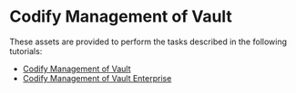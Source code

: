 # Codify Management of Vault

These assets are provided to perform the tasks described in the following tutorials:

- [Codify Management of Vault](https://deploy-preview-1802--hashicorp-learn.netlify.com/vault/operations/codify-mgmt-oss)
- [Codify Management of Vault Enterprise](https://deploy-preview-1802--hashicorp-learn.netlify.com/vault/operations/codify-mgmt-ent)
